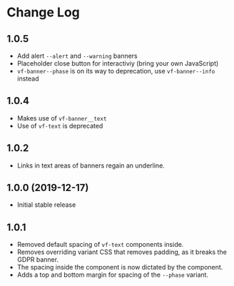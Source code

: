 # Change Log

## 1.0.5

* Add alert `--alert` and `--warning` banners
* Placeholder close button for interactiviy (bring your own JavaScript)
* `vf-banner--phase` is on its way to deprecation, use `vf-banner--info` instead

## 1.0.4

* Makes use of `vf-banner__text`
* Use of `vf-text` is deprecated

## 1.0.2 

* Links in text areas of banners regain an underline.

## 1.0.0 (2019-12-17)

* Initial stable release

## 1.0.1

* Removed default spacing of `vf-text` components inside.
* Removes overriding variant CSS that removes padding, as it breaks the GDPR banner.
* The spacing inside the component is now dictated by the component.
* Adds a top and bottom margin for spacing of the `--phase` variant.
